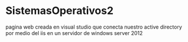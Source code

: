 # SistemasOperativos2
pagina web creada en visual studio que conecta nuestro active directory por medio del iis en un servidor de windows server 2012

